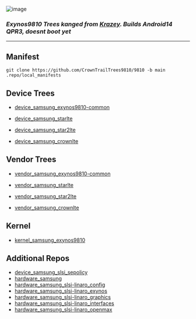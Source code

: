![image](https://external-content.duckduckgo.com/iu/?u=https%3A%2F%2Fwww.techcenturion.com%2Fwp-content%2Fuploads%2F2018%2F05%2FExynos-9810.jpg&f=1&nofb=1&ipt=e9c52e522bf13cb900d1d2cbcee68f2f711bd7648c65422c3cf229259aaccfc2&ipo=images)
### *Exynos9810 Trees kanged from [Krazey](https://github.com/ExyHyperBrick). Builds Android14 QPR3, doesnt boot yet*

---

## Manifest
``` 
git clone https://github.com/CrownTrailTrees9810/9810 -b main .repo/local_manifests
```

## Device Trees
- [device_samsung_exynos9810-common](https://github.com/CrownTrailTrees9810/device_samsung_exynos9810-common/)

- [device_samsung_starlte](https://github.com/CrownTrailTrees9810/device_samsung_starlte/)
- [device_samsung_star2lte](https://github.com/CrownTrailTrees9810/device_samsung_star2lte/)
- [device_samsung_crownlte](https://github.com/CrownTrailTrees9810/device_samsung_crownlte/)

## Vendor Trees
- [vendor_samsung_exynos9810-common](https://github.com/CrownTrailTrees9810/vendor_samsung_exynos9810-common/)

- [vendor_samsung_starlte](https://github.com/CrownTrailTrees9810/vendor_samsung_starlte/)
- [vendor_samsung_star2lte](https://github.com/CrownTrailTrees9810/vendor_samsung_star2lte/)
- [vendor_samsung_crownlte](https://github.com/CrownTrailTrees9810/vendor_samsung_crownlte/)

## Kernel
- [kernel_samsung_exynos9810](https://github.com/CrownTrailTrees9810/kernel_samsung_exynos9810/)


## Additional Repos
- [device_samsung_slsi_sepolicy](https://github.com/LineageOS/android_device_samsung_slsi_sepolicy)
- [hardware_samsung](https://github.com/LineageOS/android_hardware_samsung)
- [hardware_samsung_slsi-linaro_config](https://github.com/LineageOS/android_hardware_samsung_slsi-linaro_config)
- [hardware_samsung_slsi-linaro_exynos](https://github.com/LineageOS/android_hardware_samsung_slsi-linaro_exynos)
- [hardware_samsung_slsi-linaro_graphics](https://github.com/LineageOS/android_hardware_samsung_slsi-linaro_graphics)
- [hardware_samsung_slsi-linaro_interfaces](https://github.com/LineageOS/android_hardware_samsung_slsi-linaro_interfaces)
- [hardware_samsung_slsi-linaro_openmax](https://github.com/LineageOS/android_hardware_samsung_slsi-linaro_openmax)
